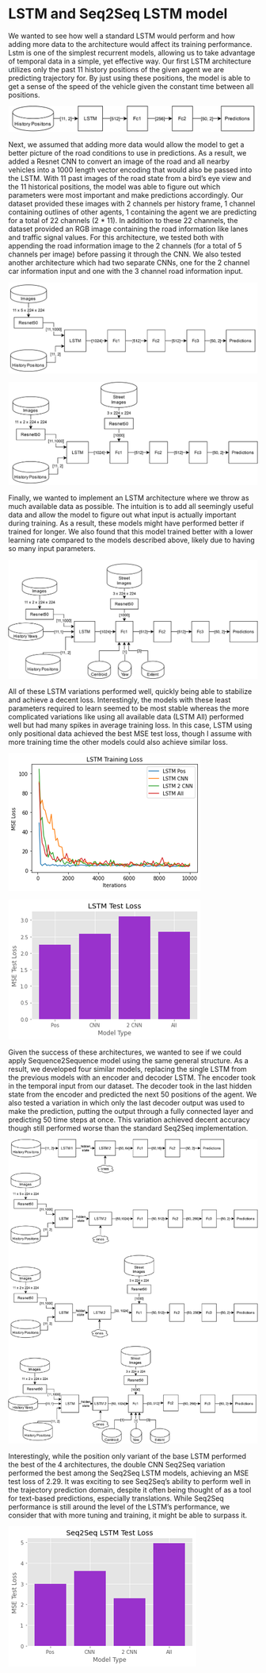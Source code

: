 # LSTM and Seq2Seq LSTM model

We wanted to see how well a standard LSTM would perform and how adding more data to the architecture would affect its training performance. Lstm is one of the simplest recurrent models, allowing us to take advantage of temporal data in a simple, yet effective way. Our first LSTM architecture utilizes only the past 11 history positions of the given agent we are predicting trajectory for. By just using these positions, the model is able to get a sense of the speed of the vehicle given the constant time between all positions. 

![LSTM Positional](../../src/images/LSTM-POS.png)

Next, we assumed that adding more data would allow the model to get a better picture of the road conditions to use in predictions. As a result, we added a Resnet CNN to convert an image of the road and all nearby vehicles into a 1000 length vector encoding that would also be passed into the LSTM. With 11 past images of the road state from a bird’s eye view and the 11 historical positions, the model was able to figure out which parameters were most important and make predictions accordingly. Our dataset provided these images with 2 channels per history frame, 1 channel containing outlines of other agents, 1 containing the agent we are predicting for a total of 22 channels (2 * 11). In addition to these 22 channels, the dataset provided an RGB image containing the road information like lanes and traffic signal values. For this architecture, we tested both with appending the road information image to the 2 channels (for a total of 5 channels per image) before passing it through the CNN. We also tested another architecture which had two separate CNNs, one for the 2 channel car information input and one with the 3 channel road information input.

![LSTM CNN](../../src/images/LSTM-CNN.png)

![LSTM 2 CNN](../../src/images/LSTM-2CNN.png)

Finally, we wanted to implement an LSTM architecture where we throw as much available data as possible. The intuition is to add all seemingly useful data and allow the model to figure out what input is actually important during training. As a result, these models might have performed better if trained for longer. We also found that this model trained better with a lower learning rate compared to the models described above, likely due to having so many input parameters. 

![LSTM All](../../src/images/LSTM-All.png)

All of these LSTM variations performed well, quickly being able to stabilize and achieve a decent loss. Interestingly, the models with these least parameters required to learn seemed to be most stable whereas the more complicated variations like using all available data (LSTM All) performed well but had many spikes in average training loss. In this case, LSTM using only positional data achieved the best MSE test loss, though I assume with more training time the other models could also achieve similar loss. 

![LSTM Loss](../../src/images/LSTM-Loss.png)

![LSTM Bar](../../src/images/LSTM-Bar.png)

Given the success of these architectures, we wanted to see if we could apply Sequence2Sequence model using the same general structure. As a result, we developed four similar models, replacing the single LSTM from the previous models with an encoder and decoder LSTM. The encoder took in the temporal input from our dataset. The decoder took in the last hidden state from the encoder and predicted the next 50 positions of the agent. We also tested a variation in which only the last decoder output was used to make the prediction, putting the output through a fully connected layer and predicting 50 time steps at once. This variation achieved decent accuracy though still performed worse than the standard Seq2Seq implementation.
 
![Seq2Seq Models](../../src/images/SeqLSTM-Models.png)

Interestingly, while the position only variant of the base LSTM performed the best of the 4 architectures, the double CNN Seq2Seq variation performed the best among the Seq2Seq LSTM models, achieving an MSE test loss of 2.29. It was exciting to see Seq2Seq’s ability to perform well in the trajectory prediction domain, despite it often being thought of as a tool for text-based predictions, especially translations. While Seq2Seq performance is still around the level of the LSTM’s performance, we consider that with more tuning and training, it might be able to surpass it.

![Seq2Seq Bar](../../src/images/SeqLSTM-Bar.png)
